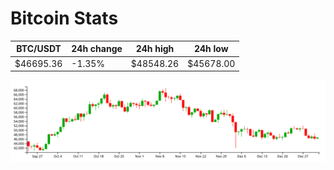# Bitcoin Stats

BTC/USDT|24h change|24h high|24h low|
|---|---|---|---|
|$46695.36|-1.35%|$48548.26|$45678.00|

<img src="./chart.svg">
